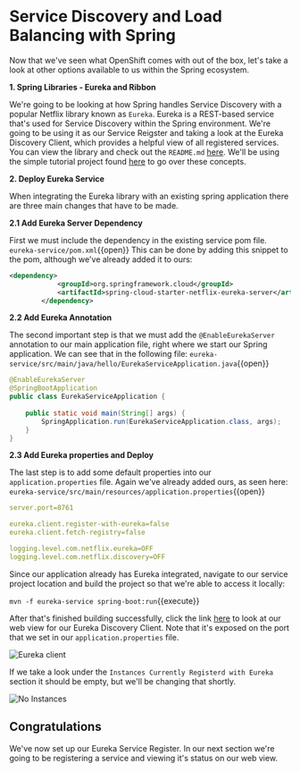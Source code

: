 # Service Discovery and Load Balancing with Spring

Now that we've seen what OpenShift comes with out of the box, let's take a look at other options available to us within the Spring ecosystem.

**1. Spring Libraries - Eureka and Ribbon**

We're going to be looking at how Spring handles Service Discovery with a popular Netflix library known as `Eureka`. Eureka is a REST-based service that's used for Service Discovery within the Spring environment. We're going to be using it as our Service Reigster and taking a look at the Eureka Discovery Client, which provides a helpful view of all registered services. You can view the library and check out the `README.md` [here](https://github.com/Netflix/eureka).
We'll be using the simple tutorial project found [here](https://github.com/spring-guides/gs-service-registration-and-discovery) to go over these concepts.

**2. Deploy Eureka Service**

When integrating the Eureka library with an existing spring application there are three main changes that have to be made.

**2.1 Add Eureka Server Dependency**

First we must include the dependency in the existing service pom file. ``eureka-service/pom.xml``{{open}}
This can be done by adding this snippet to the pom, although we've already added it to ours:

```xml
<dependency>
			<groupId>org.springframework.cloud</groupId>
			<artifactId>spring-cloud-starter-netflix-eureka-server</artifactId>
		</dependency>
```

**2.2 Add Eureka Annotation**

The second important step is that we must add the `@EnableEurekaServer` annotation to our main application file, right where we start our Spring application. We can see that in the following file: ``eureka-service/src/main/java/hello/EurekaServiceApplication.java``{{open}}

```java
@EnableEurekaServer
@SpringBootApplication
public class EurekaServiceApplication {
    
    public static void main(String[] args) {
        SpringApplication.run(EurekaServiceApplication.class, args);
    }
}
```

**2.3 Add Eureka properties and Deploy**

The last step is to add some default properties into our `application.properties` file. Again we've already added ours, as seen here: ``eureka-service/src/main/resources/application.properties``{{open}}

```yaml
server.port=8761

eureka.client.register-with-eureka=false
eureka.client.fetch-registry=false

logging.level.com.netflix.eureka=OFF
logging.level.com.netflix.discovery=OFF
```
Since our application already has Eureka integrated, navigate to our service project location and build the project so that we're able to access it locally:

``mvn -f eureka-service spring-boot:run``{{execute}}

After that's finished building successfully, click the link [here](https://[[HOST_SUBDOMAIN]]-8761-[[KATACODA_HOST]].environments.katacoda.com/) to look at our web view for our Eureka Discovery Client. Note that it's exposed on the port that we set in our `application.properties` file.

![Eureka client](/openshift/assets/middleware/rhoar-microservices/eureka-client.png)

If we take a look under the `Instances Currently Registerd with Eureka` section it should be empty, but we'll be changing that shortly.

![No Instances](/openshift/assets/middleware/rhoar-microservices/eureka-no-instances.png)

## Congratulations

We've now set up our Eureka Service Register. In our next section we're going to be registering a service and viewing it's status on our web view.
